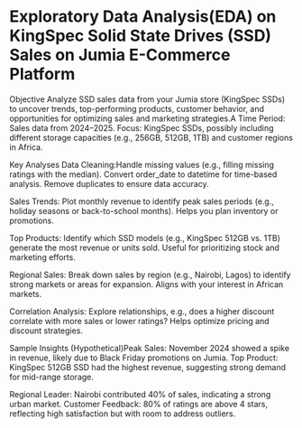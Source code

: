 # Exploratory Data Analysis(EDA) on KingSpec Solid State Drives (SSD) Sales on Jumia E-Commerce Platform 


Objective Analyze SSD sales data from your Jumia store (KingSpec SSDs) to uncover trends, top-performing products, customer behavior, and opportunities for optimizing sales and marketing strategies.A
Time Period: Sales data from 2024–2025.
Focus: KingSpec SSDs, possibly including different storage capacities (e.g., 256GB, 512GB, 1TB) and customer regions in Africa.

Key Analyses
Data Cleaning:Handle missing values (e.g., filling missing ratings with the median).
Convert order_date to datetime for time-based analysis.
Remove duplicates to ensure data accuracy.

Sales Trends:
Plot monthly revenue to identify peak sales periods (e.g., holiday seasons or back-to-school months).
Helps you plan inventory or promotions.

Top Products:
Identify which SSD models (e.g., KingSpec 512GB vs. 1TB) generate the most revenue or units sold.
Useful for prioritizing stock and marketing efforts.

Regional Sales:
Break down sales by region (e.g., Nairobi, Lagos) to identify strong markets or areas for expansion.
Aligns with your interest in African markets.

Correlation Analysis:
Explore relationships, e.g., does a higher discount correlate with more sales or lower ratings?
Helps optimize pricing and discount strategies.

Sample Insights (Hypothetical)Peak Sales: November 2024 showed a spike in revenue, likely due to Black Friday promotions on Jumia.
Top Product: KingSpec 512GB SSD had the highest revenue, suggesting strong demand for mid-range storage.

Regional Leader: Nairobi contributed 40% of sales, indicating a strong urban market.
Customer Feedback: 80% of ratings are above 4 stars, reflecting high satisfaction but with room to address outliers.

